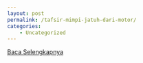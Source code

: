 ```yaml
---
layout: post
permalink: /tafsir-mimpi-jatuh-dari-motor/
categories:
    - Uncategorized
---
```


[Baca Selengkapnya](/03)